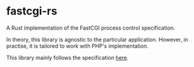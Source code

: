 # fastcgi-rs
A Rust implementation of the FastCGI process control specification.

In theory, this library is agnostic to the particular application. However, in practise, it is tailored to work with PHP's implementation.

This library mainly follows the specification [here](https://fastcgi-archives.github.io/FastCGI_Specification.html).


